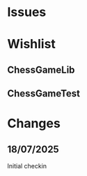 # Issues

# Wishlist

## ChessGameLib

## ChessGameTest




# Changes
## 18/07/2025
Initial checkin


